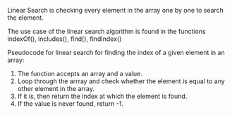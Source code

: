Linear Search is checking every element in the array one by one to search the element.

The use case of the linear search algorithm is found in the functions indexOf(), includes(), find(), findIndex()

Pseudocode for linear search for finding the index of a given element in an array: 

1. The function accepts an array and a value.
2. Loop through the arrray and check whether the element is equal to any other element in the array.
3. If it is, then return the index at which the element is found.
4. If the value is never found, return -1.

